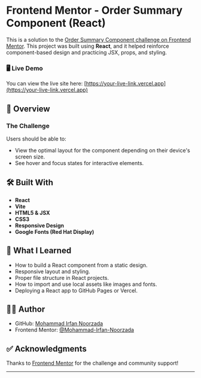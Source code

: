 # Frontend Mentor - Order Summary Component (React)

This is a solution to the [Order Summary Component challenge on Frontend Mentor](https://www.frontendmentor.io/challenges/order-summary-component-QlPmajDUj). This project was built using **React**, and it helped reinforce component-based design and practicing JSX, props, and styling.


### 🖥️ Live Demo

You can view the live site here: [https://your-live-link.vercel.app](https://your-live-link.vercel.app)  


## 🚀 Overview

### The Challenge

Users should be able to:

- View the optimal layout for the component depending on their device's screen size.
- See hover and focus states for interactive elements.

## 🛠️ Built With

- **React**
- **Vite**
- **HTML5 & JSX**
- **CSS3**
- **Responsive Design**
- **Google Fonts (Red Hat Display)**

## 📁 What I Learned

- How to build a React component from a static design.
- Responsive layout and styling.
- Proper file structure in React projects.
- How to import and use local assets like images and fonts.
- Deploying a React app to GitHub Pages or Vercel.

## 🧑‍💻 Author

- GitHub: [Mohammad Irfan Noorzada](https://github.com/Mohammad-Irfan-Noorzada)
- Frontend Mentor: [@Mohammad-Irfan-Noorzada](https://www.frontendmentor.io/profile/Mohammad-Irfan-Noorzada)

## ✅ Acknowledgments

Thanks to [Frontend Mentor](https://www.frontendmentor.io) for the challenge and community support!

---